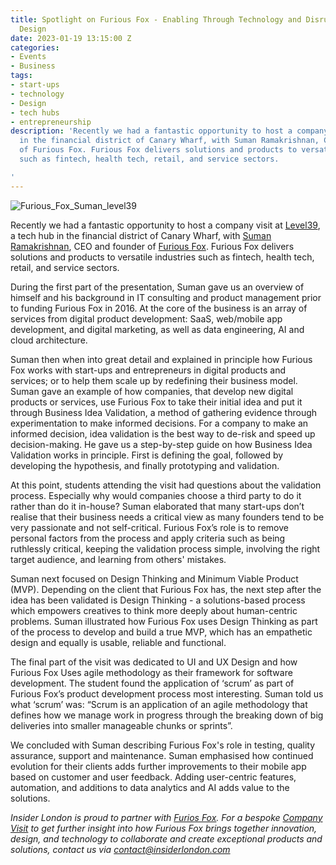 ```yaml
---
title: Spotlight on Furious Fox - Enabling Through Technology and Disrupting with
  Design
date: 2023-01-19 13:15:00 Z
categories:
- Events
- Business
tags:
- start-ups
- technology
- Design
- tech hubs
- entrepreneurship
description: 'Recently we had a fantastic opportunity to host a company visit at Level39,
  in the financial district of Canary Wharf, with Suman Ramakrishnan, CEO and founder
  of Furious Fox. Furious Fox delivers solutions and products to versatile industries
  such as fintech, health tech, retail, and service sectors.

'
---
```


![Furious_Fox_Suman_level39](/uploads/FF-touched.jpg)

Recently we had a fantastic opportunity to host a company visit at [Level39](https://www.insiderlondon.com/blog/level39-tech-hub-canary-wharf/), a tech hub in the financial district of Canary Wharf, with [Suman Ramakrishnan](https://www.linkedin.com/in/suman-ramakrishnan/), CEO and founder of [Furious Fox](https://furiousfox.co.uk/). Furious Fox delivers solutions and products to versatile industries such as fintech, health tech, retail, and service sectors.

During the first part of the presentation, Suman gave us an overview of himself and his background in IT consulting and product management prior to funding Furious Fox in 2016. At the core of the business is an array of services from digital product development: SaaS, web/mobile app development, and digital marketing, as well as data engineering, AI and cloud architecture.  

Suman then when into great detail and explained in principle how Furious Fox works with start-ups and entrepreneurs in digital products and services; or to help them scale up by redefining their business model. Suman gave an example of how companies, that develop new digital products or services, use Furious Fox to take their initial idea and put it through Business Idea Validation, a method of gathering evidence through experimentation to make informed decisions. For a company to make an informed decision, idea validation is the best way to de-risk and speed up decision-making. He gave us a step-by-step guide on how Business Idea Validation works in principle. First is defining the goal, followed by developing the hypothesis, and finally prototyping and validation. 

At this point, students attending the visit had questions about the validation process. Especially why would companies choose a third party to do it rather than do it in-house? Suman elaborated that many start-ups don’t realise that their business needs a critical view as many founders tend to be very passionate and not self-critical. Furious Fox’s role is to remove personal factors from the process and apply criteria such as being ruthlessly critical, keeping the validation process simple, involving the right target audience, and learning from others' mistakes. 

Suman next focused on Design Thinking and Minimum Viable Product (MVP). Depending on the client that Furious Fox has, the next step after the idea has been validated is Design Thinking - a solutions-based process which empowers creatives to think more deeply about human-centric problems. Suman illustrated how Furious Fox uses Design Thinking as part of the process to develop and build a true MVP, which has an empathetic design and equally is usable, reliable and functional.  

The final part of the visit was dedicated to UI and UX Design and how Furious Fox Uses agile methodology as their framework for software development.  The student found the application of ‘scrum’ as part of Furious Fox’s product development process most interesting. Suman told us what ‘scrum’ was: “Scrum is an application of an agile methodology that defines how we manage work in progress through the breaking down of big deliveries into smaller manageable chunks or sprints”.

We concluded with Suman describing Furious Fox's role in testing, quality assurance, support and maintenance. Suman emphasised how continued evolution for their clients adds further improvements to their mobile app based on customer and user feedback. Adding user-centric features, automation, and additions to data analytics and AI adds value to the solutions.


*Insider London is proud to partner with [Furios Fox](https://furiousfox.co.uk/). For a bespoke [Company Visit](https://www.insiderlondon.com/london/company-visits/) to get further insight into how Furious Fox brings together innovation, design, and technology to collaborate and create exceptional products and solutions, contact us via <a href="mailto:contact@insiderlondon.com">contact@insiderlondon.com</a>*

